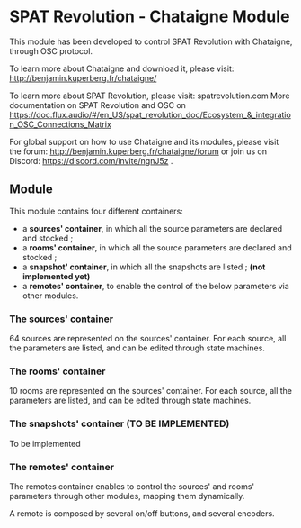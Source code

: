 # SPAT Revolution - Chataigne Module

This module has been developed to control SPAT Revolution with Chataigne, through OSC protocol.

To learn more about Chataigne and download it, please visit: http://benjamin.kuperberg.fr/chataigne/

To learn more about SPAT Revolution, please visit: spatrevolution.com
More documentation on SPAT Revolution and OSC on https://doc.flux.audio/#/en_US/spat_revolution_doc/Ecosystem_&_integration_OSC_Connections_Matrix

For global support on how to use Chataigne and its modules, please visit the forum:
http://benjamin.kuperberg.fr/chataigne/forum or join us on Discord: https://discord.com/invite/ngnJ5z .


## Module

This module contains four different containers:
- a **sources' container**, in which all the source parameters are declared and stocked ;
- a **rooms' container**, in which all the source parameters are declared and stocked ;
- a **snapshot' container**, in which all the snapshots are listed ; **(not implemented yet)**
- a **remotes' container**, to enable the control of the below parameters via other modules.

### The sources' container

64 sources are represented on the sources' container. For each source, all the parameters are listed, and can be edited through state machines. 

### The rooms' container

10 rooms are represented on the sources' container. For each source, all the parameters are listed, and can be edited through state machines.

### The snapshots' container (TO BE IMPLEMENTED)

To be implemented

### The remotes' container

The remotes container enables to control the sources' and rooms' parameters through other modules, mapping them dynamically.

A remote is composed by several on/off buttons, and several encoders.